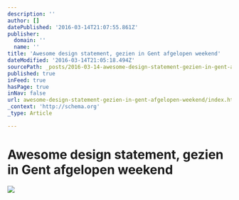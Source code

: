 ```yaml
---
description: ''
author: []
datePublished: '2016-03-14T21:07:55.861Z'
publisher:
  domain: ''
  name: ''
title: 'Awesome design statement, gezien in Gent afgelopen weekend'
dateModified: '2016-03-14T21:05:18.494Z'
sourcePath: _posts/2016-03-14-awesome-design-statement-gezien-in-gent-afgelopen-weekend.md
published: true
inFeed: true
hasPage: true
inNav: false
url: awesome-design-statement-gezien-in-gent-afgelopen-weekend/index.html
_context: 'http://schema.org'
_type: Article

---
```

# Awesome design statement, gezien in Gent afgelopen weekend
![](https://the-grid-user-content.s3-us-west-2.amazonaws.com/b62959b4-87db-4364-843c-36bc5ec77552.png)